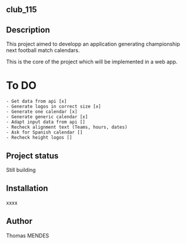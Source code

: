 ## club_115

## Description

This project aimed to developp an application generating championship next football match calendars.

This is the core of the project which will be implemented in a web app.

# To DO

    - Get data from api [x]
    - Generate logos in correct size [x]
    - Generate one calendar [x]
    - Generate generic calendar [x]
    - Adapt input data from api []
    - Recheck alignment text (Teams, hours, dates)
    - Ask for Spanish calendar []
    - Recheck height logos []

## Project status

Still building

## Installation

xxxx

## Author

Thomas MENDES
